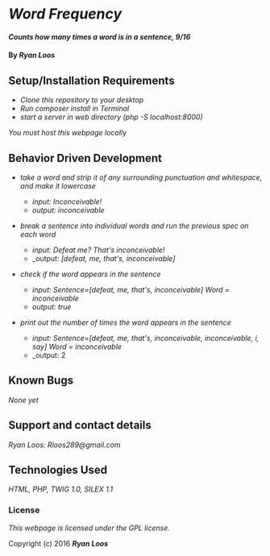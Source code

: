 # _Word Frequency_

#### _Counts how many times a word is in a sentence, 9/16_

#### By _**Ryan Loos**_

## Setup/Installation Requirements

* _Clone this repository to your desktop_
* _Run composer install in Terminal_
* _start a server in web directory (php -S localhost:8000)_

_You must host this webpage locally_

## Behavior Driven Development
* _take a word and strip it of any surrounding punctuation and whitespace, and make it lowercase_
  * _input: Inconceivable!_
  * _output: inconceivable_

* _break a sentence into individual words and run the previous spec on each word_
  * _input: Defeat me? That's inconceivable!_
  * _output: _[defeat, me, that's, inconceivable]_

* _check if the word appears in the sentence_
  * _input: Sentence=[defeat, me, that's, inconceivable] Word = inconceivable_
  * _output: true_
* _print out the number of times the word appears in the sentence_
  * _input: Sentence=[defeat, me, that's, inconceivable, inconceivable, i, say] Word = inconceivable_
  * _output: 2


## Known Bugs

_None yet_

## Support and contact details

_Ryan Loos: Rloos289@gmail.com_

## Technologies Used

_HTML,
PHP,
TWIG 1.0,
SILEX 1.1_

### License

*This webpage is licensed under the GPL license.*

Copyright (c) 2016 **_Ryan Loos_**
